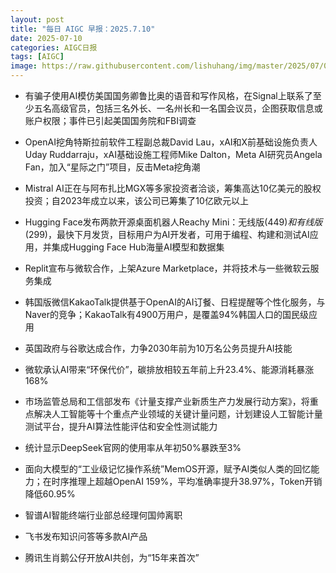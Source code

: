 ```yaml
---
layout: post
title: "每日 AIGC 早报：2025.7.10"
date: 2025-07-10
categories: AIGC日报
tags: [AIGC]
image: https://raw.githubusercontent.com/lishuhang/img/master/2025/07/0710-d.jpg
---
```


- 有骗子使用AI模仿美国国务卿鲁比奥的语音和写作风格，在Signal上联系了至少五名高级官员，包括三名外长、一名州长和一名国会议员，企图获取信息或账户权限；事件已引起美国国务院和FBI调查

- OpenAI挖角特斯拉前软件工程副总裁David Lau，xAI和X前基础设施负责人Uday Ruddarraju，xAI基础设施工程师Mike Dalton，Meta AI研究员Angela Fan，加入“星际之门”项目，反击Meta挖角潮

- Mistral AI正在与阿布扎比MGX等多家投资者洽谈，筹集高达10亿美元的股权投资；自2023年成立以来，该公司已筹集了10亿欧元以上

- Hugging Face发布两款开源桌面机器人Reachy Mini：无线版($449)和有线版($299)，最快下月发货，目标用户为AI开发者，可用于编程、构建和测试AI应用，并集成Hugging Face Hub海量AI模型和数据集

- Replit宣布与微软合作，上架Azure Marketplace，并将技术与一些微软云服务集成

- 韩国版微信KakaoTalk提供基于OpenAI的AI订餐、日程提醒等个性化服务，与Naver的竞争；KakaoTalk有4900万用户，是覆盖94%韩国人口的国民级应用

- 英国政府与谷歌达成合作，力争2030年前为10万名公务员提升AI技能

- 微软承认AI带来“环保代价”，碳排放相较五年前上升23.4%、能源消耗暴涨168%

- 市场监管总局和工信部发布《计量支撑产业新质生产力发展行动方案》，将重点解决人工智能等十个重点产业领域的关键计量问题，计划建设人工智能计量测试平台，提升AI算法性能评估和安全性测试能力

- 统计显示DeepSeek官网的使用率从年初50%暴跌至3%

- 面向大模型的“工业级记忆操作系统”MemOS开源，赋予AI类似人类的回忆能力；在时序推理上超越OpenAI 159%，平均准确率提升38.97%，Token开销降低60.95%

- 智谱AI智能终端行业部总经理何国帅离职

- 飞书发布知识问答等多款AI产品

- 腾讯生肖鹅公仔开放AI共创，为“15年来首次”